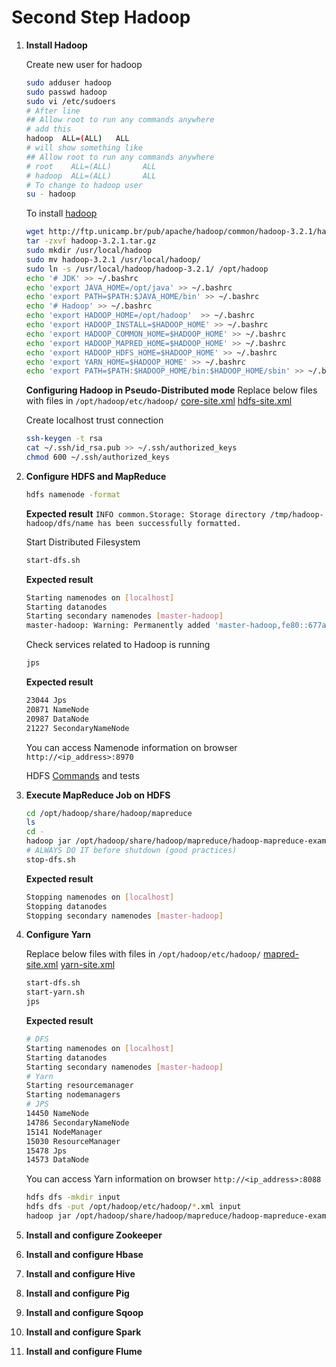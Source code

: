 # Second Step Hadoop

1. **Install Hadoop**

    Create new user for hadoop

    ```bash
    sudo adduser hadoop
    sudo passwd hadoop
    sudo vi /etc/sudoers
    # After line
    ## Allow root to run any commands anywhere
    # add this
    hadoop  ALL=(ALL)   ALL
    # will show something like
    ## Allow root to run any commands anywhere
    # root    ALL=(ALL)       ALL
    # hadoop  ALL=(ALL)       ALL
    # To change to hadoop user
    su - hadoop
    ```

    To install [hadoop](https://hadoop.apache.org/)

    ```bash
    wget http://ftp.unicamp.br/pub/apache/hadoop/common/hadoop-3.2.1/hadoop-3.2.1.tar.gz
    tar -zxvf hadoop-3.2.1.tar.gz
    sudo mkdir /usr/local/hadoop
    sudo mv hadoop-3.2.1 /usr/local/hadoop/
    sudo ln -s /usr/local/hadoop/hadoop-3.2.1/ /opt/hadoop
    echo '# JDK' >> ~/.bashrc
    echo 'export JAVA_HOME=/opt/java' >> ~/.bashrc
    echo 'export PATH=$PATH:$JAVA_HOME/bin' >> ~/.bashrc
    echo '# Hadoop' >> ~/.bashrc
    echo 'export HADOOP_HOME=/opt/hadoop'  >> ~/.bashrc
    echo 'export HADOOP_INSTALL=$HADOOP_HOME' >> ~/.bashrc
    echo 'export HADOOP_COMMON_HOME=$HADOOP_HOME' >> ~/.bashrc
    echo 'export HADOOP_MAPRED_HOME=$HADOOP_HOME' >> ~/.bashrc
    echo 'export HADOOP_HDFS_HOME=$HADOOP_HOME' >> ~/.bashrc
    echo 'export YARN_HOME=$HADOOP_HOME' >> ~/.bashrc
    echo 'export PATH=$PATH:$HADOOP_HOME/bin:$HADOOP_HOME/sbin' >> ~/.bashrc
    ```

    **Configuring Hadoop in Pseudo-Distributed mode**
    Replace below files with files in `/opt/hadoop/etc/hadoop/`
    [core-site.xml](./Second_Step/core-site.xml)
    [hdfs-site.xml](./Second_Step/hdfs-site.xml)

    Create localhost trust connection

    ```bash
    ssh-keygen -t rsa
    cat ~/.ssh/id_rsa.pub >> ~/.ssh/authorized_keys
    chmod 600 ~/.ssh/authorized_keys
    ```

2. **Configure HDFS and MapReduce**

    ```bash
    hdfs namenode -format
    ```

    **Expected result**
    `INFO common.Storage: Storage directory /tmp/hadoop-hadoop/dfs/name has been successfully formatted.`

    Start Distributed Filesystem

    ```bash
    start-dfs.sh
    ```

    **Expected result**

    ```bash
    Starting namenodes on [localhost]
    Starting datanodes
    Starting secondary namenodes [master-hadoop]
    master-hadoop: Warning: Permanently added 'master-hadoop,fe80::677a:d821:c063:e1ad%enp0s3' (ECDSA) to the list of known hosts.
    ```

    Check services related to Hadoop is running

    ```bash
    jps
    ```

    **Expected result**

    ```bash
    23044 Jps
    20871 NameNode
    20987 DataNode
    21227 SecondaryNameNode
    ```

    You can access Namenode information on browser `http://<ip_address>:8970`

    HDFS [Commands](./Second_Step/commands.md) and tests

3. **Execute MapReduce Job on HDFS**

    ```bash
    cd /opt/hadoop/share/hadoop/mapreduce
    ls
    cd -
    hadoop jar /opt/hadoop/share/hadoop/mapreduce/hadoop-mapreduce-examples-3.2.1.jar grep /user/hadoop output 'dfs[a-z.]+'
    # ALWAYS DO IT before shutdown (good practices)
    stop-dfs.sh
    ```

    **Expected result**

    ```bash
    Stopping namenodes on [localhost]
    Stopping datanodes
    Stopping secondary namenodes [master-hadoop]
    ```

4. **Configure Yarn**

    Replace below files with files in `/opt/hadoop/etc/hadoop/`
    [mapred-site.xml](./Second_Step/mapred-site.xml)
    [yarn-site.xml](./Second_Step/yarn-site.xml)

    ```bash
    start-dfs.sh
    start-yarn.sh
    jps
    ```

    **Expected result**

    ```bash
    # DFS
    Starting namenodes on [localhost]
    Starting datanodes
    Starting secondary namenodes [master-hadoop]
    # Yarn
    Starting resourcemanager
    Starting nodemanagers
    # JPS
    14450 NameNode
    14786 SecondaryNameNode
    15141 NodeManager
    15030 ResourceManager
    15478 Jps
    14573 DataNode
    ```

    You can access Yarn information on browser `http://<ip_address>:8088`

    ```bash
    hdfs dfs -mkdir input
    hdfs dfs -put /opt/hadoop/etc/hadoop/*.xml input
    hadoop jar /opt/hadoop/share/hadoop/mapreduce/hadoop-mapreduce-examples-3.2.1.jar grep input output_yarn 'dfs[a-z.]+'
    ```

5. **Install and configure Zookeeper**
6. **Install and configure Hbase**
7. **Install and configure Hive**
8. **Install and configure Pig**
9. **Install and configure Sqoop**
10. **Install and configure Spark**
11. **Install and configure Flume**
